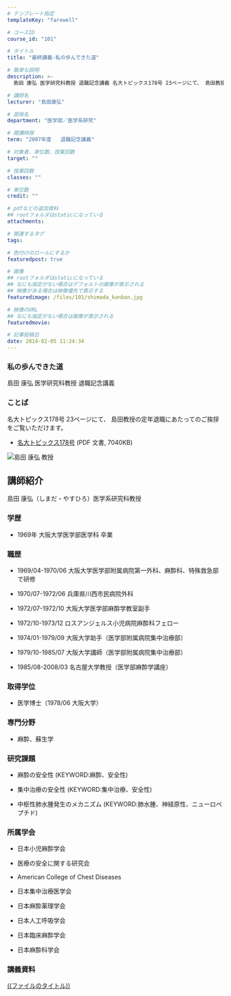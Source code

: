 ```yaml
---
# テンプレート指定
templateKey: "farewell"

# コースID
course_id: "101"

# タイトル
title: "最終講義-私の歩んできた道"

# 簡単な説明
description: >-
  島田 康弘 医学研究科教授 退職記念講義 名大トピックス178号 23ページにて、 島田教授の定年退職にあたってのご挨拶をご覧いただけます。   * [名大トピックス178号...

# 講師名
lecturer: "島田康弘"

# 部局名
department: "医学部／医学系研究"

# 開講時限
term: "2007年度	退職記念講義"

# 対象者、単位数、授業回数
target: ""

# 授業回数
classes: ""

# 単位数
credit: ""

# pdfなどの追加資料
## rootフォルダはstaticになっている
attachments: 

# 関連するタグ
tags:

# 色付けのロールにするか
featuredpost: true

# 画像
## rootフォルダはstaticになっている
## なにも指定がない場合はデフォルトの画像が表示される
## 映像がある場合は映像優先で表示する
featuredimage: /files/101/shimada_kanban.jpg

# 映像のURL
## なにも指定がない場合は画像が表示される
featuredmovie: 

# 記事投稿日
date: 2014-02-05 11:24:34
---
```


### 私の歩んできた道


島田 康弘 医学研究科教授 退職記念講義


### ことば


名大トピックス178号 23ページにて、 島田教授の定年退職にあたってのご挨拶をご覧いただけます。


* [名大トピックス178号](http://www.nagoya-u.ac.jp/about-nu/public-relations/publication/upload_images/no178.pdf) (PDF 文書, 7040KB)


![島田 康弘 教授](/files/101/shimada_kao.jpg) 

## 講師紹介


島田 康弘（しまだ・やすひろ）医学系研究科教授


### 学歴



* 1969年 大阪大学医学部医学科 卒業


### 職歴



* 1969/04-1970/06 大阪大学医学部附属病院第一外科、麻酔科、特殊救急部で研修

* 1970/07-1972/06 兵庫県川西市民病院外科

* 1972/07-1972/10 大阪大学医学部麻酔学教室副手

* 1972/10-1973/12 ロスアンジェルス小児病院麻酔科フェロー

* 1974/01-1979/09 大阪大学助手（医学部附属病院集中治療部）

* 1979/10-1985/07 大阪大学講師（医学部附属病院集中治療部）

* 1985/08-2008/03 名古屋大学教授（医学部麻酔学講座）


### 取得学位



* 医学博士（1978/06 大阪大学）


### 専門分野



* 麻酔、蘇生学


### 研究課題



* 麻酔の安全性 (KEYWORD:麻酔、安全性)

* 集中治療の安全性 (KEYWORD:集中治療、安全性)

* 中枢性肺水腫発生のメカニズム (KEYWORD:肺水腫、神経原性、ニューロペプチド)


### 所属学会



* 日本小児麻酔学会

* 医療の安全に関する研究会

* American College of Chest Diseases

* 日本集中治療医学会

* 日本麻酔薬理学会

* 日本人工呼吸学会

* 日本臨床麻酔学会
* 日本麻酔科学会


### 講義資料


[((ファイルのタイトル))](/files/101/((ファイル名))) 
